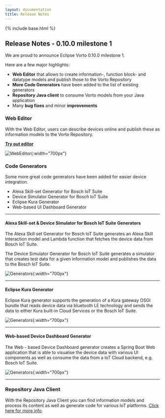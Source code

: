 ```yaml
---
layout: documentation
title: Release Notes
---
```

{% include base.html %}

## Release Notes - 0.10.0 milestone 1

We are proud to announce Eclipse Vorto 0.10.0 milestone 1.  

Here are a few major highlights:

- **Web Editor** that allows to create information-, function block- and datatype models and publish those to the Vorto Repository
- **More Code Generators** have been added to the list of existing generators
- **Repository Java client** to consume Vorto models from your Java application
- Many **bug fixes** and minor **improvements**


### Web Editor

With the Web Editor, users can describe devices online and publish these as information models to the Vorto Repository.

  [**Try out editor**](http://vorto.eclipse.org/editor)

  ![WebEditor]({{base}}/img/documentation/webeditor_details.png){:width="700px"}
 
 
### Code Generators

Some more great code generators have been added for easier device integration.

* Alexa Skill-set Generator for Bosch IoT Suite
* Device Simulator Generator for Bosch IoT Suite
* Eclipse Kura Generator
* Web-based UI Dashboard Generator

---

#### Alexa Skill-set & Device Simulator for Bosch IoT Suite Generators

The Alexa Skill set Generator for Bosch IoT Suite generates an Alexa Skill Interaction model and Lambda function that fetches the device data from Bosch IoT Suite.

The Device Simulator Generator for Bosch IoT Suite generates a simulator that creates test data for a given information model and publishes the data to the Bosch IoT Suite.

  ![Generators]({{base}}/img/documentation/bosch-iot_generator_configuration.png){:width="700px"}

---
  
#### Eclipse Kura Generator

Eclipse Kura generator supports the generation of a Kura gateway OSGI bundle that reads device data via bluetooth LE technology and sends the data to either Kura built-in Cloud Services or the Bosch IoT Suite.

  ![Generators]({{base}}/img/documentation/eclipse-kura_generator_configuration.png){:width="700px"}

---

#### Web-based Device Dashboard Generator

The Web - based Device Dashboard generator creates a Spring Boot Web application that is able to visualise the device data with various UI components as well as consume the data from a IoT Cloud backend, e.g. Bosch IoT Suite.

  ![Generators]({{base}}/img/documentation/web-device_generator_configuration.png){:width="700px"}

---

### Repository Java Client

With the Repository Java Client you can find information models and process its content as well as generate code for various IoT platforms. [Click here for more info](https://github.com/eclipse/vorto/blob/master/server/repo/repository-java-client/Readme.md).

